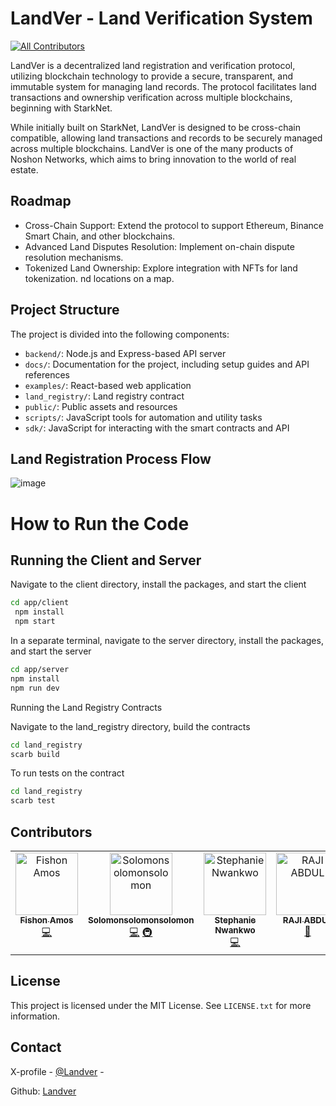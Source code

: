 # LandVer - Land Verification System

<!-- ALL-CONTRIBUTORS-BADGE:START - Do not remove or modify this section -->
[![All Contributors](https://img.shields.io/badge/all_contributors-7-orange.svg?style=flat-square)](#contributors-)
<!-- ALL-CONTRIBUTORS-BADGE:END -->

LandVer is a decentralized land registration and verification protocol, utilizing blockchain technology to provide a secure, transparent, and immutable system for managing land records. The protocol facilitates land transactions and ownership verification across multiple blockchains, beginning with StarkNet.

While initially built on StarkNet, LandVer is designed to be cross-chain compatible, allowing land transactions and records to be securely managed across multiple blockchains. LandVer is one of the many products of Noshon Networks, which aims to bring innovation to the world of real estate.

## Roadmap

- Cross-Chain Support: Extend the protocol to support Ethereum, Binance Smart Chain, and other blockchains.
- Advanced Land Disputes Resolution: Implement on-chain dispute resolution mechanisms.
- Tokenized Land Ownership: Explore integration with NFTs for land tokenization.
  nd locations on a map.

## Project Structure

The project is divided into the following components:

- `backend/`: Node.js and Express-based API server
- `docs/`: Documentation for the project, including setup guides and API references
- `examples/`: React-based web application
- `land_registry/`: Land registry contract
- `public/`: Public assets and resources
- `scripts/`: JavaScript tools for automation and utility tasks
- `sdk/`: JavaScript for interacting with the smart contracts and API

## Land Registration Process Flow

![image](https://github.com/user-attachments/assets/a9c34c70-05d3-42aa-9ce3-0c84748f2fae)

# How to Run the Code

## Running the Client and Server

 Navigate to the client directory, install the packages, and start the client
```bash 
cd app/client
 npm install 
 npm start
```
 In a separate terminal, navigate to the server directory, install the packages, and start the server

```bash
cd app/server
npm install
npm run dev
```


 Running the Land Registry Contracts

 Navigate to the land_registry directory, build the contracts

```bash
cd land_registry
scarb build
```
 To run tests on the contract

```bash
cd land_registry
scarb test
```

## Contributors

<!-- ALL-CONTRIBUTORS-LIST:START - Do not remove or modify this section -->
<!-- prettier-ignore-start -->
<!-- markdownlint-disable -->
<table>
  <tbody>
    <tr>
      <td align="center" valign="top" width="14.28%"><a href="https://fishonsnote.medium.com/"><img src="https://avatars.githubusercontent.com/u/43862685?v=4?s=100" width="100px;" alt="Fishon Amos"/><br /><sub><b>Fishon Amos</b></sub></a><br /><a href="https://github.com/NoshonNetworks/landver/commits?author=fishonamos" title="Code">💻</a></td>
      <td align="center" valign="top" width="14.28%"><a href="https://github.com/Solomonsolomonsolomon"><img src="https://avatars.githubusercontent.com/u/103282647?v=4?s=100" width="100px;" alt="Solomonsolomonsolomon"/><br /><sub><b>Solomonsolomonsolomon</b></sub></a><br /><a href="https://github.com/NoshonNetworks/landver/commits?author=Solomonsolomonsolomon" title="Code">💻</a> <a href="#infra-Solomonsolomonsolomon" title="Infrastructure (Hosting, Build-Tools, etc)">🚇</a></td>
      <td align="center" valign="top" width="14.28%"><a href="https://github.com/GoSTEAN"><img src="https://avatars.githubusercontent.com/u/63151237?v=4?s=100" width="100px;" alt="Stephanie Nwankwo"/><br /><sub><b>Stephanie Nwankwo</b></sub></a><br /><a href="https://github.com/NoshonNetworks/landver/commits?author=GoSTEAN" title="Code">💻</a></td>
      <td align="center" valign="top" width="14.28%"><a href="https://github.com/rajiabdul"><img src="https://avatars.githubusercontent.com/u/119139404?v=4?s=100" width="100px;" alt="RAJI ABDUL"/><br /><sub><b>RAJI ABDUL</b></sub></a><br /><a href="https://github.com/NoshonNetworks/landver/commits?author=rajiabdul" title="Documentation">📖</a></td>
      <td align="center" valign="top" width="14.28%"><a href="https://github.com/manlikeHB"><img src="https://avatars.githubusercontent.com/u/109147010?v=4?s=100" width="100px;" alt="Yusuf Habib"/><br /><sub><b>Yusuf Habib</b></sub></a><br /><a href="https://github.com/NoshonNetworks/landver/commits?author=manlikeHB" title="Code">💻</a></td>
      <td align="center" valign="top" width="14.28%"><a href="https://github.com/Akshola00"><img src="https://avatars.githubusercontent.com/u/114211385?v=4?s=100" width="100px;" alt="Akinshola"/><br /><sub><b>Akinshola</b></sub></a><br /><a href="https://github.com/NoshonNetworks/landver/commits?author=Akshola00" title="Code">💻</a></td>
      <td align="center" valign="top" width="14.28%"><a href="https://github.com/SoarinSkySagar"><img src="https://avatars.githubusercontent.com/u/117727361?v=4?s=100" width="100px;" alt="Sagar Rana"/><br /><sub><b>Sagar Rana</b></sub></a><br /><a href="https://github.com/NoshonNetworks/landver/commits?author=SoarinSkySagar" title="Code">💻</a></td>
    </tr>
  </tbody>
</table>

<!-- markdownlint-restore -->
<!-- prettier-ignore-end -->

<!-- ALL-CONTRIBUTORS-LIST:END -->

</a>

## License

This project is licensed under the MIT License. See `LICENSE.txt` for more information.

## Contact

X-profile - [@Landver](https://x.com/landver0) -

Github: [Landver](https://github.com/NoshonNetworks/landver)
